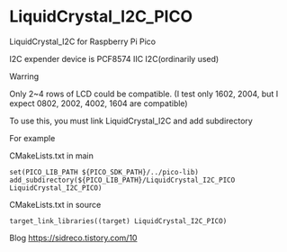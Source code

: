 # LiquidCrystal_I2C_PICO
LiquidCrystal_I2C for Raspberry Pi Pico

I2C expender device is PCF8574 IIC I2C(ordinarily used)

Warring

Only 2~4 rows of LCD could be compatible.
(I test only 1602, 2004, but I expect 0802, 2002, 4002, 1604 are compatible)

To use this, you must link LiquidCrystal_I2C and add subdirectory

For example

CMakeLists.txt in main
```console
set(PICO_LIB_PATH ${PICO_SDK_PATH}/../pico-lib)
add_subdirectory(${PICO_LIB_PATH}/LiquidCrystal_I2C_PICO LiquidCrystal_I2C_PICO)
```

CMakeLists.txt in source
```console
target_link_libraries((target) LiquidCrystal_I2C_PICO)
```

Blog
https://sidreco.tistory.com/10
